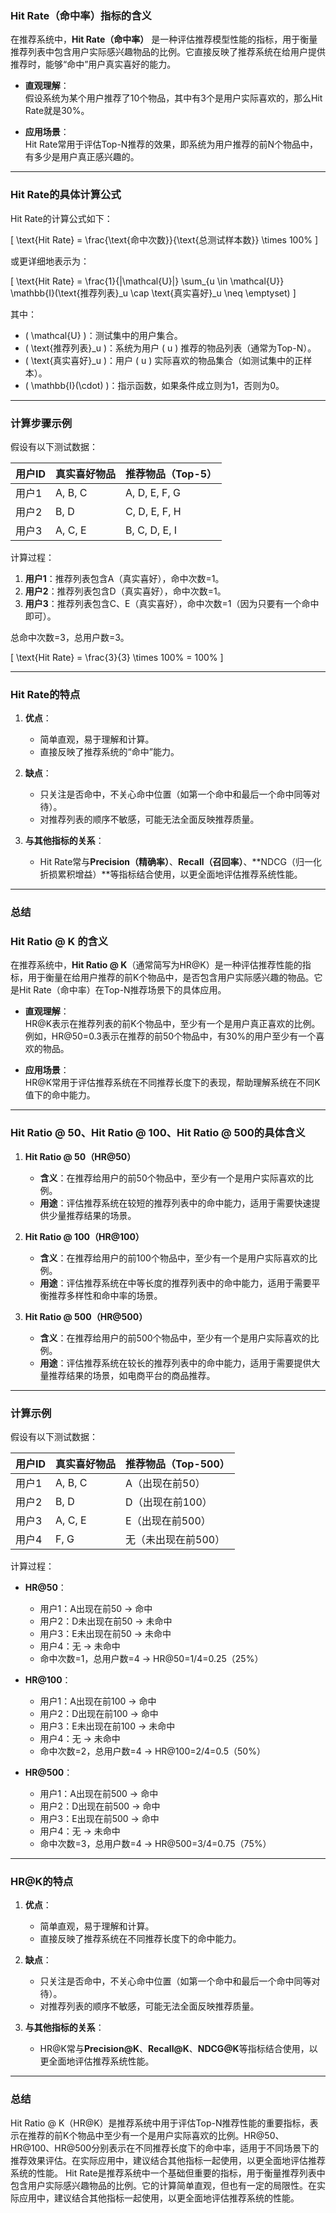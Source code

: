 ### **Hit Rate（命中率）指标的含义**

在推荐系统中，**Hit Rate（命中率）** 是一种评估推荐模型性能的指标，用于衡量推荐列表中包含用户实际感兴趣物品的比例。它直接反映了推荐系统在给用户提供推荐时，能够“命中”用户真实喜好的能力。

- **直观理解**：  
  假设系统为某个用户推荐了10个物品，其中有3个是用户实际喜欢的，那么Hit Rate就是30%。

- **应用场景**：  
  Hit Rate常用于评估Top-N推荐的效果，即系统为用户推荐的前N个物品中，有多少是用户真正感兴趣的。

---

### **Hit Rate的具体计算公式**

Hit Rate的计算公式如下：

\[
\text{Hit Rate} = \frac{\text{命中次数}}{\text{总测试样本数}} \times 100\%
\]

或更详细地表示为：

\[
\text{Hit Rate} = \frac{1}{|\mathcal{U}|} \sum_{u \in \mathcal{U}} \mathbb{I}(\text{推荐列表}_u \cap \text{真实喜好}_u \neq \emptyset)
\]

其中：
- \( \mathcal{U} \)：测试集中的用户集合。
- \( \text{推荐列表}_u \)：系统为用户 \( u \) 推荐的物品列表（通常为Top-N）。
- \( \text{真实喜好}_u \)：用户 \( u \) 实际喜欢的物品集合（如测试集中的正样本）。
- \( \mathbb{I}(\cdot) \)：指示函数，如果条件成立则为1，否则为0。

---

### **计算步骤示例**

假设有以下测试数据：

| 用户ID | 真实喜好物品 | 推荐物品（Top-5） |
|--------|--------------|------------------|
| 用户1  | A, B, C      | A, D, E, F, G    |
| 用户2  | B, D         | C, D, E, F, H    |
| 用户3  | A, C, E      | B, C, D, E, I    |

计算过程：
1. **用户1**：推荐列表包含A（真实喜好），命中次数=1。
2. **用户2**：推荐列表包含D（真实喜好），命中次数=1。
3. **用户3**：推荐列表包含C、E（真实喜好），命中次数=1（因为只要有一个命中即可）。

总命中次数=3，总用户数=3。

\[
\text{Hit Rate} = \frac{3}{3} \times 100\% = 100\%
\]

---

### **Hit Rate的特点**

1. **优点**：
   - 简单直观，易于理解和计算。
   - 直接反映了推荐系统的“命中”能力。

2. **缺点**：
   - 只关注是否命中，不关心命中位置（如第一个命中和最后一个命中同等对待）。
   - 对推荐列表的顺序不敏感，可能无法全面反映推荐质量。

3. **与其他指标的关系**：
   - Hit Rate常与**Precision（精确率）**、**Recall（召回率）**、**NDCG（归一化折损累积增益）**等指标结合使用，以更全面地评估推荐系统性能。

---

### **总结**





### **Hit Ratio @ K 的含义**

在推荐系统中，**Hit Ratio @ K**（通常简写为HR@K）是一种评估推荐性能的指标，用于衡量在给用户推荐的前K个物品中，是否包含用户实际感兴趣的物品。它是Hit Rate（命中率）在Top-N推荐场景下的具体应用。

- **直观理解**：  
  HR@K表示在推荐列表的前K个物品中，至少有一个是用户真正喜欢的比例。例如，HR@50=0.3表示在推荐的前50个物品中，有30%的用户至少有一个喜欢的物品。

- **应用场景**：  
  HR@K常用于评估推荐系统在不同推荐长度下的表现，帮助理解系统在不同K值下的命中能力。

---

### **Hit Ratio @ 50、Hit Ratio @ 100、Hit Ratio @ 500的具体含义**

1. **Hit Ratio @ 50（HR@50）**  
   - **含义**：在推荐给用户的前50个物品中，至少有一个是用户实际喜欢的比例。  
   - **用途**：评估推荐系统在较短的推荐列表中的命中能力，适用于需要快速提供少量推荐结果的场景。

2. **Hit Ratio @ 100（HR@100）**  
   - **含义**：在推荐给用户的前100个物品中，至少有一个是用户实际喜欢的比例。  
   - **用途**：评估推荐系统在中等长度的推荐列表中的命中能力，适用于需要平衡推荐多样性和命中率的场景。

3. **Hit Ratio @ 500（HR@500）**  
   - **含义**：在推荐给用户的前500个物品中，至少有一个是用户实际喜欢的比例。  
   - **用途**：评估推荐系统在较长的推荐列表中的命中能力，适用于需要提供大量推荐结果的场景，如电商平台的商品推荐。

---

### **计算示例**

假设有以下测试数据：

| 用户ID | 真实喜好物品 | 推荐物品（Top-500） |
|--------|--------------|---------------------|
| 用户1  | A, B, C      | A（出现在前50）      |
| 用户2  | B, D         | D（出现在前100）     |
| 用户3  | A, C, E      | E（出现在前500）     |
| 用户4  | F, G         | 无（未出现在前500）  |

计算过程：
- **HR@50**：  
  - 用户1：A出现在前50 → 命中  
  - 用户2：D未出现在前50 → 未命中  
  - 用户3：E未出现在前50 → 未命中  
  - 用户4：无 → 未命中  
  - 命中次数=1，总用户数=4 → HR@50=1/4=0.25（25%）

- **HR@100**：  
  - 用户1：A出现在前100 → 命中  
  - 用户2：D出现在前100 → 命中  
  - 用户3：E未出现在前100 → 未命中  
  - 用户4：无 → 未命中  
  - 命中次数=2，总用户数=4 → HR@100=2/4=0.5（50%）

- **HR@500**：  
  - 用户1：A出现在前500 → 命中  
  - 用户2：D出现在前500 → 命中  
  - 用户3：E出现在前500 → 命中  
  - 用户4：无 → 未命中  
  - 命中次数=3，总用户数=4 → HR@500=3/4=0.75（75%）

---

### **HR@K的特点**

1. **优点**：
   - 简单直观，易于理解和计算。
   - 直接反映了推荐系统在不同推荐长度下的命中能力。

2. **缺点**：
   - 只关注是否命中，不关心命中位置（如第一个命中和最后一个命中同等对待）。
   - 对推荐列表的顺序不敏感，可能无法全面反映推荐质量。

3. **与其他指标的关系**：
   - HR@K常与**Precision@K**、**Recall@K**、**NDCG@K**等指标结合使用，以更全面地评估推荐系统性能。

---

### **总结**

Hit Ratio @ K（HR@K）是推荐系统中用于评估Top-N推荐性能的重要指标，表示在推荐的前K个物品中至少有一个是用户实际喜欢的比例。HR@50、HR@100、HR@500分别表示在不同推荐长度下的命中率，适用于不同场景下的推荐效果评估。在实际应用中，建议结合其他指标一起使用，以更全面地评估推荐系统的性能。
Hit Rate是推荐系统中一个基础但重要的指标，用于衡量推荐列表中包含用户实际感兴趣物品的比例。它的计算简单直观，但也有一定的局限性。在实际应用中，建议结合其他指标一起使用，以更全面地评估推荐系统的性能。
